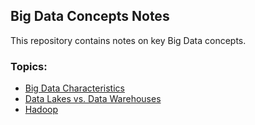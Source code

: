 ## Big Data Concepts Notes

This repository contains notes on key Big Data concepts.

### Topics:
- [Big Data Characteristics](./01_Big_Data_Characteristics.md)
- [Data Lakes vs. Data Warehouses](./02_Data_Lakes_vs_Data_Warehouses.md)
- [Hadoop](.03_Hadoop.md)
  
